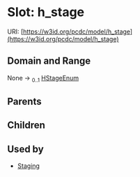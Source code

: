 
# Slot: h_stage




URI: [https://w3id.org/pcdc/model/h_stage](https://w3id.org/pcdc/model/h_stage)


## Domain and Range

None &#8594;  <sub>0..1</sub> [HStageEnum](HStageEnum.md)

## Parents


## Children


## Used by

 * [Staging](Staging.md)
